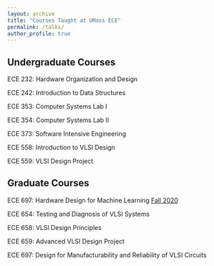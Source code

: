 ```yaml
---
layout: archive
title: "Courses Taught at UMass ECE"
permalink: /talks/
author_profile: true
---
```


## Undergraduate Courses

ECE 232:	Hardware Organization and Design

ECE 242:	Introduction to Data Structures

ECE 353:	Computer Systems Lab I

ECE 354:	Computer Systems Lab II

ECE 373:	Software Intensive Engineering

ECE 558:	Introduction to VLSI Design

ECE 559:	VLSI Design Project


## Graduate Courses

ECE 697:	Hardware Design for Machine Learning [Fall 2020](www.ecs.umass.edu/ece697ls)

ECE 654:	Testing and Diagnosis of VLSI Systems 

ECE 658:	VLSI Design Principles

ECE 659:	Advanced VLSI Design Project	

ECE 697:	Design for Manufacturability and Reliability of VLSI Circuits

